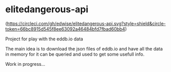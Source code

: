 # elitedangerous-api

(https://circleci.com/gh/edwise/elitedangerous-api.svg?style=shield&circle-token=66bc8915d545f8ee63092a46484bfd7fbad60bb4)

Project for play with the eddb.io data

The main idea is to download the json files of eddb.io and have all the data in memory for it can be queried and used to get some usefull info.

Work in progress...
